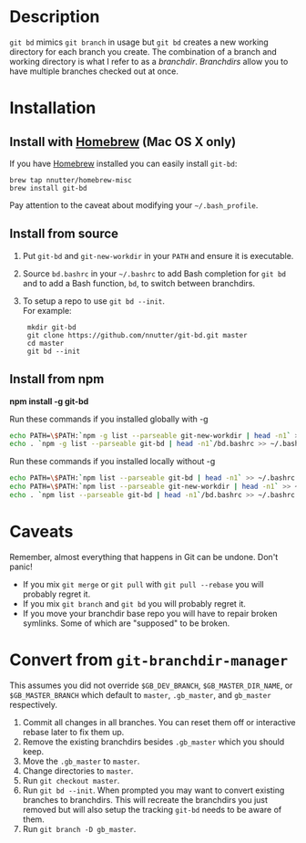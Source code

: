# Description

`git bd` mimics `git branch` in usage but `git bd` creates a new working directory for each branch you create.  The combination of a branch and working directory is what I refer to as a *branchdir*.  *Branchdirs* allow you to have multiple branches checked out at once.

# Installation

## Install with [Homebrew][] (Mac OS X only)

If you have [Homebrew][] installed you can easily install `git-bd`:

    brew tap nnutter/homebrew-misc
    brew install git-bd

Pay attention to the caveat about modifying your `~/.bash_profile`.

[Homebrew]: http://brew.sh

## Install from source

1. Put `git-bd` and `git-new-workdir` in your `PATH` and ensure it is executable.
2. Source `bd.bashrc` in your `~/.bashrc` to add Bash completion for `git bd` and to add a Bash function, `bd`, to switch between branchdirs.
3. To setup a repo to use `git bd --init`.  
    For example:

        mkdir git-bd
        git clone https://github.com/nnutter/git-bd.git master
        cd master
        git bd --init

## Install from npm

__npm install -g git-bd__

Run these commands if you installed globally with -g
```bash
echo PATH=\$PATH:`npm -g list --parseable git-new-workdir | head -n1` >> ~/.bashrc
echo . `npm -g list --parseable git-bd | head -n1`/bd.bashrc >> ~/.bashrc
```

Run these commands if you installed locally without -g
```bash
echo PATH=\$PATH:`npm list --parseable git-bd | head -n1` >> ~/.bashrc
echo PATH=\$PATH:`npm list --parseable git-new-workdir | head -n1` >> ~/.bashrc
echo . `npm list --parseable git-bd | head -n1`/bd.bashrc >> ~/.bashrc
```

# Caveats

Remember, almost everything that happens in Git can be undone. Don't panic!

- If you mix `git merge` or `git pull` with `git pull --rebase` you will probably regret it.
- If you mix `git branch` and `git bd` you will probably regret it.
- If you move your branchdir base repo you will have to repair broken symlinks. Some of which are "supposed" to be broken.

# Convert from `git-branchdir-manager`

This assumes you did not override `$GB_DEV_BRANCH`, `$GB_MASTER_DIR_NAME`, or `$GB_MASTER_BRANCH` which default to `master`, `.gb_master`, and `gb_master` respectively.

1. Commit all changes in all branches.  You can reset them off or interactive rebase later to fix them up.
2. Remove the existing branchdirs besides `.gb_master` which you should keep.
3. Move the `.gb_master` to `master`.
4. Change directories to `master`.
5. Run `git checkout master`.
6. Run `git bd --init`.  When prompted you may want to convert existing branches to branchdirs.  This will recreate the branchdirs you just removed but will also setup the tracking `git-bd` needs to be aware of them.
7. Run `git branch -D gb_master`.
